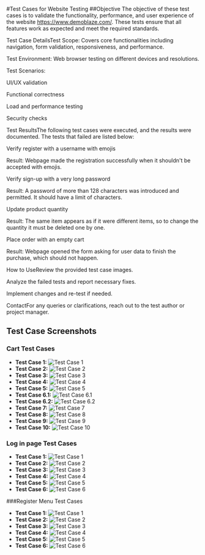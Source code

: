 ﻿#Test Cases for Website Testing
##Objective
The objective of these test cases is to validate the functionality, performance, and user experience of the website https://www.demoblaze.com/. These tests ensure that all features work as expected and meet the required standards.

Test Case DetailsTest Scope: Covers core functionalities including navigation, form validation, responsiveness, and performance.

Test Environment: Web browser testing on different devices and resolutions.

Test Scenarios:

UI/UX validation

Functional correctness

Load and performance testing

Security checks

Test ResultsThe following test cases were executed, and the results were documented. The tests that failed are listed below:

Verify register with a username with emojis

Result: Webpage made the registration successfully when it shouldn't be accepted with emojis.

Verify sign-up with a very long password

Result: A password of more than 128 characters was introduced and permitted. It should have a limit of characters.

Update product quantity

Result: The same item appears as if it were different items, so to change the quantity it must be deleted one by one.

Place order with an empty cart

Result: Webpage opened the form asking for user data to finish the purchase, which should not happen.

How to UseReview the provided test case images.

Analyze the failed tests and report necessary fixes.

Implement changes and re-test if needed.

ContactFor any queries or clarifications, reach out to the test author or project manager.

## Test Case Screenshots

### Cart Test Cases

- **Test Case 1:** ![Test Case 1](https://github.com/ceruz99/demoBlazeTests/blob/main/screenshots/CartTestCases/TestCase1.JPG)  
- **Test Case 2:** ![Test Case 2](https://github.com/ceruz99/demoBlazeTests/blob/main/screenshots/CartTestCases/TestCase2.JPG)  
- **Test Case 3:** ![Test Case 3](https://github.com/ceruz99/demoBlazeTests/blob/main/screenshots/CartTestCases/TestCase3.JPG)  
- **Test Case 4:** ![Test Case 4](https://github.com/ceruz99/demoBlazeTests/blob/main/screenshots/CartTestCases/TestCase4.JPG)  
- **Test Case 5:** ![Test Case 5](https://github.com/ceruz99/demoBlazeTests/blob/main/screenshots/CartTestCases/TestCase5.JPG)  
- **Test Case 6.1:** ![Test Case 6.1](https://github.com/ceruz99/demoBlazeTests/blob/main/screenshots/CartTestCases/TestCase6.1.JPG)  
- **Test Case 6.2:** ![Test Case 6.2](https://github.com/ceruz99/demoBlazeTests/blob/main/screenshots/CartTestCases/TestCase6.2.JPG)  
- **Test Case 7:** ![Test Case 7](https://github.com/ceruz99/demoBlazeTests/blob/main/screenshots/CartTestCases/TestCase7.JPG)  
- **Test Case 8:** ![Test Case 8](https://github.com/ceruz99/demoBlazeTests/blob/main/screenshots/CartTestCases/TestCase8.JPG)  
- **Test Case 9:** ![Test Case 9](https://github.com/ceruz99/demoBlazeTests/blob/main/screenshots/CartTestCases/TestCase9.JPG)  
- **Test Case 10:** ![Test Case 10](https://github.com/ceruz99/demoBlazeTests/blob/main/screenshots/CartTestCases/TestCase10.JPG)  

### Log in page Test Cases

- **Test Case 1:** ![Test Case 1](https://github.com/ceruz99/demoBlazeTests/blob/main/screenshots/LogInTestCases/TestCase1.JPG)  
- **Test Case 2:** ![Test Case 2](https://github.com/ceruz99/demoBlazeTests/blob/main/screenshots/LogInTestCases/TestCase2.JPG)  
- **Test Case 3:** ![Test Case 3](https://github.com/ceruz99/demoBlazeTests/blob/main/screenshots/LogInTestCases/TestCase3.JPG)  
- **Test Case 4:** ![Test Case 4](https://github.com/ceruz99/demoBlazeTests/blob/main/screenshots/LogInTestCases/TestCase4.JPG)  
- **Test Case 5:** ![Test Case 5](https://github.com/ceruz99/demoBlazeTests/blob/main/screenshots/LogInTestCases/TestCase5.JPG)  
- **Test Case 6:** ![Test Case 6](https://github.com/ceruz99/demoBlazeTests/blob/main/screenshots/LogInTestCases/TestCase6.JPG)  

###Register Menu Test Cases
- **Test Case 1:** ![Test Case 1](https://github.com/ceruz99/demoBlazeTests/blob/main/screenshots/RegisterMenuTestCases/TestCase1.JPG)  
- **Test Case 2:** ![Test Case 2](https://github.com/ceruz99/demoBlazeTests/blob/main/screenshots/RegisterMenuTestCases/TestCase2.JPG)  
- **Test Case 3:** ![Test Case 3](https://github.com/ceruz99/demoBlazeTests/blob/main/screenshots/RegisterMenuTestCases/TestCase3.JPG)  
- **Test Case 4:** ![Test Case 4](https://github.com/ceruz99/demoBlazeTests/blob/main/screenshots/RegisterMenuTestCases/TestCase4.JPG)  
- **Test Case 5:** ![Test Case 5](https://github.com/ceruz99/demoBlazeTests/blob/main/screenshots/RegisterMenuTestCases/TestCase5.JPG)  
- **Test Case 6:** ![Test Case 6](https://github.com/ceruz99/demoBlazeTests/blob/main/screenshots/RegisterMenuTestCases/TestCase6.JPG)  





